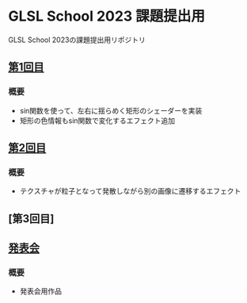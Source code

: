 # GLSL School 2023 課題提出用
GLSL School 2023の課題提出用リポジトリ

## [第1回目](https://ohta1429.github.io/glsl-worls/works01/)
### 概要
- sin関数を使って、左右に揺らめく矩形のシェーダーを実装
- 矩形の色情報もsin関数で変化するエフェクト追加

## [第2回目](https://ohta1429.github.io/glsl-worls/works03/)
### 概要
- テクスチャが粒子となって発散しながら別の画像に遷移するエフェクト

## [第3回目]
## [発表会](https://ohta1429.github.io/glsl-worls/works04/)
### 概要
- 発表会用作品